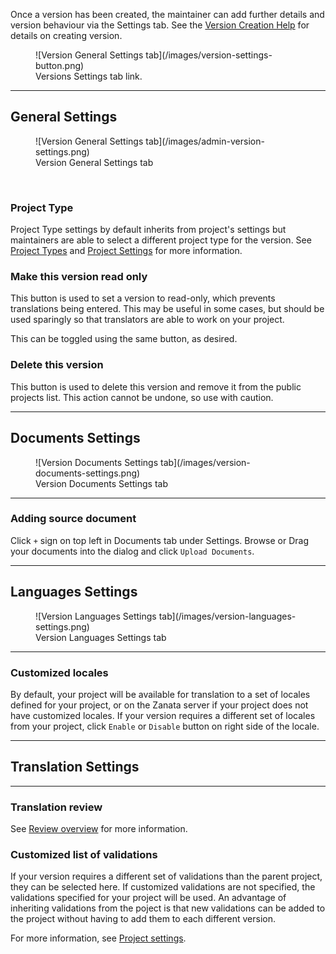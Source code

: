 Once a version has been created, the maintainer can add further details and version behaviour via the Settings tab.
See the [Version Creation Help](/user-guide/versions/create-version) for details on creating version.
<figure>
![Version General Settings tab](/images/version-settings-button.png)
<figcaption>Versions Settings tab link.</figcaption>
</figure>

------------

## General Settings
<figure>
![Version General Settings tab](/images/admin-version-settings.png)
<figcaption>Version General Settings tab</figcaption>
</figure>
<br>

### Project Type

Project Type settings by default inherits from project's settings but maintainers are able to select a different project type for the version. See [Project Types](/user-guide/projects/project-types) and [Project Settings](/user-guide/projects/project-settings/#project-type) for more information.

### Make this version read only

This button is used to set a version to read-only, which prevents translations being entered. This may be useful in some cases, but should be used sparingly so that translators are able to work on your project.

This can be toggled using the same button, as desired.

### Delete this version

This button is used to delete this version and remove it from the public projects list. This action cannot be undone, so use with caution.

------------

## Documents Settings
<figure>
![Version Documents Settings tab](/images/version-documents-settings.png)
<figcaption>Version Documents Settings tab</figcaption>
</figure>

------------

### Adding source document

Click `+` sign on top left in Documents tab under Settings. Browse or Drag your documents into the dialog and click `Upload Documents`.

------------

## Languages Settings
<figure>
![Version Languages Settings tab](/images/version-languages-settings.png)
<figcaption>Version Languages Settings tab</figcaption>
</figure>

------------

### Customized locales

By default, your project will be available for translation to a set of locales defined for your project, or on the Zanata server if your project does not have customized locales. If your version requires a different set of locales from your project, click `Enable` or `Disable` button on right side of the locale.

------------

## Translation Settings

------------

### Translation review

See [Review overview](/user-guide/review/overview) for more information.

### Customized list of validations

If your version requires a different set of validations than the parent project, they can be selected here. If customized validations are not specified, the validations specified for your project will be used. An advantage of inheriting validations from the poject is that new validations can be added to the project without having to add them to each different version.

For more information, see [Project settings](/user-guide/projects/project-settings#validations).
